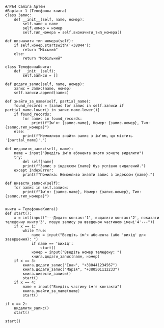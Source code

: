     #ЛР№4 Саліга Артем
    #Варіант 1 (Телефонна книга)
    class Запис:
        def __init__(self, name, номер):
            self.name = name
            self.номер = номер
            self.тип_номера = self.визначити_тип_номера()

    def визначити_тип_номера(self):
        if self.номер.startswith('+38044'):
            return "Міський"
        else:
            return "Мобільний"

    class ТелефоннаКнига:
        def __init__(self):
            self.записи = []

    def додати_запис(self, name, номер):
        запис = Запис(name, номер)
        self.записи.append(запис)

    def знайти_за_name(self, partial_name):
        found_records = [запис for запис in self.записи if partial_name.lower() in запис.name.lower()]
        if found_records:
            for запис in found_records:
                print(f"Ім'я: {запис.name}, Номер: {запис.номер}, Тип: {запис.тип_номера}")
        else:
            print(f"Неможливо знайти запис з ім'ям, що містить '{partial_name}'.")

    def видалити_запис(self, name):
        name = input("Введіть ім'я абонента якого хочете видалити")
        try:
            del self[name]
            print(f"Запис з індексом {name} був успішно видалений.")
        except IndexError:
            print(f"Помилка: Неможливо знайти запис з індексом {name}.")

    def вивести_записи(self):
        for запис in self.записи:
            print(f"Ім'я: {запис.name}, Номер: {запис.номер}, Тип: {запис.тип_номера}")


    книга = ТелефоннаКнига()
    def start():
        x = int(input("---Додати контакт'1', видалити контакт'2', показати телефонну книгу'3', пошук запису за введеною частиною імені'4'---"))
        if x == 1:
            while True:
                name = input("Введіть ім'я абонента (або 'вихід' для завершення): ")
                if name == 'вихід':
                    start()
                номер = input("Введіть номер телефону: ")
                книга.додати_запис(name, номер)
        if x == 3:
            книга.додати_запис("Іван", "+380441234567")
            книга.додати_запис("Марія", "+380501112233")
            книга.вивести_записи()
            start()
        if x == 4:
            name = input("Введіть частину ім'я контакта")
            книга.знайти_за_name(name)
            start()

    if x == 2:
        видалити_запис()
        start()

    start()
